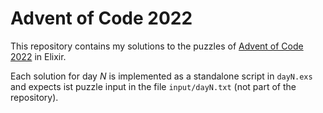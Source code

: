 # Advent of Code 2022

This repository contains my solutions to the puzzles of [Advent of Code 2022](https://adventofcode.com/2022) in Elixir.

Each solution for day _N_ is implemented as a standalone script in `dayN.exs` and expects ist puzzle input in the file `input/dayN.txt` (not part of the repository).

